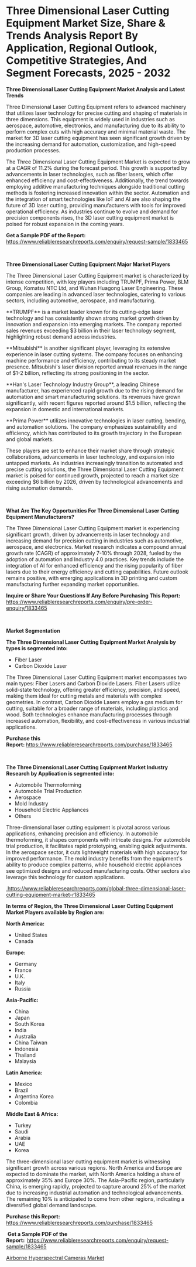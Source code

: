 <p><h1>Three Dimensional Laser Cutting Equipment Market Size, Share & Trends Analysis Report By Application, Regional Outlook, Competitive Strategies, And Segment Forecasts, 2025 - 2032</h1></p><p><strong>Three Dimensional Laser Cutting Equipment Market Analysis and Latest Trends</strong></p>
<p><p>Three Dimensional Laser Cutting Equipment refers to advanced machinery that utilizes laser technology for precise cutting and shaping of materials in three dimensions. This equipment is widely used in industries such as aerospace, automotive, electronics, and manufacturing due to its ability to perform complex cuts with high accuracy and minimal material waste. The market for 3D laser cutting equipment has seen significant growth driven by the increasing demand for automation, customization, and high-speed production processes.</p><p>The Three Dimensional Laser Cutting Equipment Market is expected to grow at a CAGR of 11.2% during the forecast period. This growth is supported by advancements in laser technologies, such as fiber lasers, which offer enhanced efficiency and cost-effectiveness. Additionally, the trend towards employing additive manufacturing techniques alongside traditional cutting methods is fostering increased innovation within the sector. Automation and the integration of smart technologies like IoT and AI are also shaping the future of 3D laser cutting, providing manufacturers with tools for improved operational efficiency. As industries continue to evolve and demand for precision components rises, the 3D laser cutting equipment market is poised for robust expansion in the coming years.</p></p>
<p><strong>Get a Sample PDF of the Report:&nbsp;</strong> <a href="https://www.reliableresearchreports.com/enquiry/request-sample/1833465?utm_campaign=3213&utm_medium=2&utm_source=Github&utm_content=ia&utm_term=26032025&utm_id=three-dimensional-laser-cutting-equipment">https://www.reliableresearchreports.com/enquiry/request-sample/1833465</a></p>
<p>&nbsp;</p>
<p><strong>Three Dimensional Laser Cutting Equipment Major Market Players</strong></p>
<p><p>The Three Dimensional Laser Cutting Equipment market is characterized by intense competition, with key players including TRUMPF, Prima Power, BLM Group, Komatsu NTC Ltd, and Wuhan Huagong Laser Engineering. These companies are leading in advanced laser technologies, catering to various sectors, including automotive, aerospace, and manufacturing.</p><p>**TRUMPF** is a market leader known for its cutting-edge laser technology and has consistently shown strong market growth driven by innovation and expansion into emerging markets. The company reported sales revenues exceeding $3 billion in their laser technology segment, highlighting robust demand across industries.</p><p>**Mitsubishi** is another significant player, leveraging its extensive experience in laser cutting systems. The company focuses on enhancing machine performance and efficiency, contributing to its steady market presence. Mitsubishi's laser division reported annual revenues in the range of $1-2 billion, reflecting its strong positioning in the sector.</p><p>**Han's Laser Technology Industry Group**, a leading Chinese manufacturer, has experienced rapid growth due to the rising demand for automation and smart manufacturing solutions. Its revenues have grown significantly, with recent figures reported around $1.5 billion, reflecting the expansion in domestic and international markets.</p><p>**Prima Power** utilizes innovative technologies in laser cutting, bending, and automation solutions. The company emphasizes sustainability and efficiency, which has contributed to its growth trajectory in the European and global markets.</p><p>These players are set to enhance their market share through strategic collaborations, advancements in laser technology, and expansion into untapped markets. As industries increasingly transition to automated and precise cutting solutions, the Three Dimensional Laser Cutting Equipment market is poised for continued growth, projected to reach a market size exceeding $6 billion by 2026, driven by technological advancements and rising automation demands.</p></p>
<p>&nbsp;</p>
<p><strong>What Are The Key Opportunities For Three Dimensional Laser Cutting Equipment Manufacturers?</strong></p>
<p><p>The Three Dimensional Laser Cutting Equipment market is experiencing significant growth, driven by advancements in laser technology and increasing demand for precision cutting in industries such as automotive, aerospace, and electronics. Market research indicates a compound annual growth rate (CAGR) of approximately 7-10% through 2028, fueled by the adoption of automation and Industry 4.0 practices. Key trends include the integration of AI for enhanced efficiency and the rising popularity of fiber lasers due to their energy efficiency and cutting capabilities. Future outlook remains positive, with emerging applications in 3D printing and custom manufacturing further expanding market opportunities.</p></p>
<p><strong>Inquire or Share Your Questions If Any Before Purchasing This Report:</strong> <a href="https://www.reliableresearchreports.com/enquiry/pre-order-enquiry/1833465?utm_campaign=3213&utm_medium=2&utm_source=Github&utm_content=ia&utm_term=26032025&utm_id=three-dimensional-laser-cutting-equipment">https://www.reliableresearchreports.com/enquiry/pre-order-enquiry/1833465</a></p>
<p>&nbsp;</p>
<p><strong>Market Segmentation</strong></p>
<p><strong>The Three Dimensional Laser Cutting Equipment Market Analysis by types is segmented into:</strong></p>
<p><ul><li>Fiber Laser</li><li>Carbon Dioxide Laser</li></ul></p>
<p><p>The Three Dimensional Laser Cutting Equipment market encompasses two main types: Fiber Lasers and Carbon Dioxide Lasers. Fiber Lasers utilize solid-state technology, offering greater efficiency, precision, and speed, making them ideal for cutting metals and materials with complex geometries. In contrast, Carbon Dioxide Lasers employ a gas medium for cutting, suitable for a broader range of materials, including plastics and wood. Both technologies enhance manufacturing processes through increased automation, flexibility, and cost-effectiveness in various industrial applications.</p></p>
<p><strong>Purchase this Report:&nbsp;</strong><a href="https://www.reliableresearchreports.com/purchase/1833465?utm_campaign=3213&utm_medium=2&utm_source=Github&utm_content=ia&utm_term=26032025&utm_id=three-dimensional-laser-cutting-equipment">https://www.reliableresearchreports.com/purchase/1833465</a></p>
<p>&nbsp;</p>
<p><strong>The Three Dimensional Laser Cutting Equipment Market Industry Research by Application is segmented into:</strong></p>
<p><ul><li>Automobile Thermoforming</li><li>Automobile Trial Production</li><li>Aerospace</li><li>Mold Industry</li><li>Household Electric Appliances</li><li>Others</li></ul></p>
<p><p>Three-dimensional laser cutting equipment is pivotal across various applications, enhancing precision and efficiency. In automobile thermoforming, it shapes components with intricate designs. For automobile trial production, it facilitates rapid prototyping, enabling quick adjustments. In the aerospace sector, it cuts lightweight materials with high accuracy for improved performance. The mold industry benefits from the equipment's ability to produce complex patterns, while household electric appliances see optimized designs and reduced manufacturing costs. Other sectors also leverage this technology for custom applications.</p></p>
<p><a href="https://www.reliableresearchreports.com/global-three-dimensional-laser-cutting-equipment-market-r1833465?utm_campaign=3213&utm_medium=2&utm_source=Github&utm_content=ia&utm_term=26032025&utm_id=three-dimensional-laser-cutting-equipment">&nbsp;https://www.reliableresearchreports.com/global-three-dimensional-laser-cutting-equipment-market-r1833465</a></p>
<p><strong>In terms of Region, the Three Dimensional Laser Cutting Equipment Market Players available by Region are:</strong></p>
<p>
    <p> <strong> North America: </strong>
        <ul>
            <li>United States</li>
            <li>Canada</li>
        </ul>
        </p> 
    <p> <strong> Europe: </strong>
        <ul>
            <li>Germany</li>
            <li>France</li>
            <li>U.K.</li>
            <li>Italy</li>
            <li>Russia</li>
        </ul>
        </p> 
    <p> <strong> Asia-Pacific: </strong>
        <ul>
            <li>China</li>
            <li>Japan</li>
            <li>South Korea</li>
            <li>India</li>
            <li>Australia</li>
            <li>China Taiwan</li>
            <li>Indonesia</li>
            <li>Thailand</li>
            <li>Malaysia</li>
        </ul>
        </p> 
    <p> <strong> Latin America: </strong>
        <ul>
            <li>Mexico</li>
            <li>Brazil</li>
            <li>Argentina Korea</li>
            <li>Colombia</li>
        </ul>
        </p> 
    <p> <strong> Middle East & Africa: </strong>
        <ul>
            <li>Turkey</li>
            <li>Saudi</li>
            <li>Arabia</li>
            <li>UAE</li>
            <li>Korea</li>
        </ul>
    </p>
    </p>
<p><p>The three-dimensional laser cutting equipment market is witnessing significant growth across various regions. North America and Europe are expected to dominate the market, with North America holding a share of approximately 35% and Europe 30%. The Asia-Pacific region, particularly China, is emerging rapidly, projected to capture around 25% of the market due to increasing industrial automation and technological advancements. The remaining 10% is anticipated to come from other regions, indicating a diversified global demand landscape.</p></p>
<p><strong>Purchase this Report: </strong><a href="https://www.reliableresearchreports.com/purchase/1833465?utm_campaign=3213&utm_medium=2&utm_source=Github&utm_content=ia&utm_term=26032025&utm_id=three-dimensional-laser-cutting-equipment">https://www.reliableresearchreports.com/purchase/1833465</a></p>
<p>&nbsp;<strong>Get a Sample PDF of the Report:&nbsp;&nbsp;</strong><a href="https://www.reliableresearchreports.com/enquiry/request-sample/1833465?utm_campaign=3213&utm_medium=2&utm_source=Github&utm_content=ia&utm_term=26032025&utm_id=three-dimensional-laser-cutting-equipment">https://www.reliableresearchreports.com/enquiry/request-sample/1833465</a></p>
<p><strong></strong></p>
<p><p><a href="https://github.com/shewlisapsai/Market-Research-Report-List-1/blob/main/airborne-hyperspectral-cameras-market.md?utm_campaign=3213&utm_medium=2&utm_source=Github&utm_content=ia&utm_term=26032025&utm_id=three-dimensional-laser-cutting-equipment">Airborne Hyperspectral Cameras Market</a></p></p>
